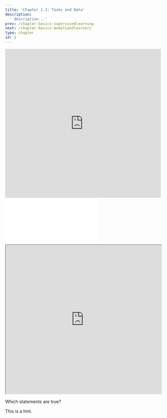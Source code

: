 ```yaml
---
title: 'Chapter 1.3: Tasks and Data'
description:
  ' description...'
prev: /chapter-basics-supervisedlearning
next: /chapter-basics-modelsandlearners
type: chapter
id: 1
---
```


<exercise id="1" title="Video Lecture">

<iframe width="100%" height="480" src="https://www.youtube.com/embed/d9YbO6P4AdU" frameborder="0" allow="accelerometer; autoplay; encrypted-media; gyroscope; picture-in-picture" allowfullscreen></iframe>

</exercise>

<exercise id="2" title="Slides">

<object data="pdfs/1/slides-basics-datatask.pdf" type="application/pdf" style="width:100%;height:480px">
    <embed src="pdfs/1/slides-basics-datatask.pdf" type="application/pdf" />
</object>

</exercise>

<exercise id="3" title="Demo">

<iframe width="100%" height="480" src="https://jjallaire.github.io/deep-learning-with-r-notebooks/notebooks/2.1-a-first-look-at-a-neural-network.nb.html"></iframe>

</exercise>

<exercise id="4" title="Quiz">


Which statements are true?

<choice>

<opt text="Classification is a supervised learning task." correct="true">

</opt>

<opt text="Regression is a supervised learning task." correct="true">

</opt>

<opt text="Clustering is a supervised learning task.">

</opt>

<opt text="We assume that a probability distribution characterizes the process that generates the observed data. This is called the data generating process." correct="true">

</opt>

<opt text="The data generating process is the true underlying phenomenon creating the data." correct="true">

</opt>


</choice>

</exercise>

<exercise id="5" title="Coding">


<codeblock id="01_03">

This is a hint.

</codeblock>

</exercise>
